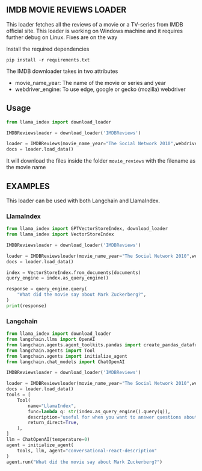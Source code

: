 ## IMDB MOVIE REVIEWS LOADER

This loader fetches all the reviews of a movie or a TV-series from IMDB official site. This loader is working on Windows machine and it requires further debug on Linux. Fixes are on the way

Install the required dependencies

```
pip install -r requirements.txt
```

The IMDB downloader takes in two attributes
* movie_name_year: The name of the movie or series and year
* webdriver_engine: To use edge, google or gecko (mozilla) webdriver

## Usage
```python
from llama_index import download_loader

IMDBReviewsloader = download_loader('IMDBReviews')

loader = IMDBReviews(movie_name_year="The Social Network 2010",webdriver_engine='edge')
docs = loader.load_data()
```

It will download the files inside the folder `movie_reviews` with the filename as the movie name

## EXAMPLES

This loader can be used with both Langchain and LlamaIndex.

### LlamaIndex
```python
from llama_index import GPTVectorStoreIndex, download_loader
from llama_index import VectorStoreIndex

IMDBReviewsloader = download_loader('IMDBReviews')

loader = IMDBReviewsloader(movie_name_year="The Social Network 2010",webdriver_engine='edge',generate_csv=False,multithreading=False)
docs = loader.load_data()

index = VectorStoreIndex.from_documents(documents)
query_engine = index.as_query_engine()

response = query_engine.query(
    "What did the movie say about Mark Zuckerberg?",
)
print(response)

```

### Langchain

```python
from llama_index import download_loader
from langchain.llms import OpenAI
from langchain.agents.agent_toolkits.pandas import create_pandas_dataframe_agent
from langchain.agents import Tool
from langchain.agents import initialize_agent
from langchain.chat_models import ChatOpenAI

IMDBReviewsloader = download_loader('IMDBReviews')

loader = IMDBReviewsloader(movie_name_year="The Social Network 2010",webdriver_engine='edge',generate_csv=False,multithreading=False)
docs = loader.load_data()
tools = [
    Tool(
        name="LlamaIndex",
        func=lambda q: str(index.as_query_engine().query(q)),
        description="useful for when you want to answer questions about the movies and their reviews. The input to this tool should be a complete english sentence.",
        return_direct=True,
    ),
]
llm = ChatOpenAI(temperature=0)
agent = initialize_agent(
    tools, llm, agent="conversational-react-description"
)
agent.run("What did the movie say about Mark Zuckerberg?")
```
